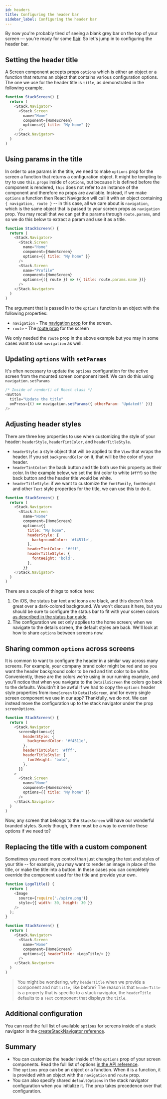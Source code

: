 ```yaml
---
id: headers
title: Configuring the header bar
sidebar_label: Configuring the header bar
---
```


By now you're probably tired of seeing a blank grey bar on the top of your screen &mdash; you're ready for some [flair](https://memegenerator.net/img/images/600x600/14303485/stan-flair-office-space.jpg). So let's jump in to configuring the header bar.

## Setting the header title

A Screen component accepts props `options` which is either an object or a function that returns an object that contains various configuration options. The one we use for the header title is `title`, as demonstrated in the following example.

```js
function StackScreen() {
  return (
    <Stack.Navigator>
      <Stack.Screen
        name="Home"
        component={HomeScreen}
        options={{ title: "My home" }}
      />
    </Stack.Navigator>
  )
)
```

## Using params in the title

In order to use params in the title, we need to make `options` prop for the screen a function that returns a configuration object. It might be tempting to try to use `this.props` inside of `options`, but because it is defined before the component is rendered, `this` does not refer to an instance of the component and therefore no props are available. Instead, if we make `options` a function then React Navigation will call it with an object containing `{ navigation, route }` -- in this case, all we care about is `navigation`, which is the same object that is passed to your screen props as `navigation` prop. You may recall that we can get the params through `route.params`, and so we do this below to extract a param and use it as a title.

```js
function StackScreen() {
  return (
    <Stack.Navigator>
      <Stack.Screen
        name="Home"
        component={HomeScreen}
        options={{ title: "My home" }}
      />
      <Stack.Screen
        name="Profile"
        component={HomeScreen}
        options={({ route }) => ({ title: route.params.name })}
      />
    </Stack.Navigator>
  )
)
```

The argument that is passed in to the `options` function is an object with the following properties:

- `navigation` - The [navigation prop](navigation-prop.html) for the screen.
- `route` - The [route prop](route-prop.html) for the screen

We only needed the `route` prop in the above example but you may in some cases want to use `navigation` as well.

## Updating `options` with `setParams`

It's often necessary to update the `options` configuration for the active screen from the mounted screen component itself. We can do this using `navigation.setParams`

```js
/* Inside of render() of React class */
<Button
  title="Update the title"
  onPress={() => navigation.setParams({ otherParam: 'Updated!' })}
/>
```

## Adjusting header styles

There are three key properties to use when customizing the style of your header: `headerStyle`, `headerTintColor`, and `headerTitleStyle`.

- `headerStyle`: a style object that will be applied to the `View` that wraps the header. If you set `backgroundColor` on it, that will be the color of your header.
- `headerTintColor`: the back button and title both use this property as their color. In the example below, we set the tint color to white (`#fff`) so the back button and the header title would be white.
- `headerTitleStyle`: if we want to customize the `fontFamily`, `fontWeight` and other `Text` style properties for the title, we can use this to do it.

```js
function StackScreen() {
  return (
    <Stack.Navigator>
      <Stack.Screen
        name="Home"
        component={HomeScreen}
        options={{
          title: "My home",
          headerStyle: {
            backgroundColor: '#f4511e',
          },
          headerTintColor: '#fff',
          headerTitleStyle: {
            fontWeight: 'bold',
          },
        }}
    </Stack.Navigator>
  )
)
```

There are a couple of things to notice here:

1. On iOS, the status bar text and icons are black, and this doesn't look great over a dark-colored background. We won't discuss it here, but you should be sure to configure the status bar to fit with your screen colors [as described in the status bar guide](status-bar.html).
2. The configuration we set only applies to the home screen; when we navigate to the details screen, the default styles are back. We'll look at how to share `options` between screens now.

## Sharing common `options` across screens

It is common to want to configure the header in a similar way across many screens. For example, your company brand color might be red and so you want the header background color to be red and tint color to be white. Conveniently, these are the colors we're using in our running example, and you'll notice that when you navigate to the `DetailsScreen` the colors go back to the defaults. Wouldn't it be awful if we had to copy the `options` header style properties from `HomeScreen` to `DetailsScreen`, and for every single screen component we use in our app? Thankfully, we do not. We can instead move the configuration up to the stack navigator under the prop `screenOptions`.

```js
function StackScreen() {
  return (
    <Stack.Navigator
      screenOptions={{
        headerStyle: {
          backgroundColor: '#f4511e',
        },
        headerTintColor: '#fff',
        headerTitleStyle: {
          fontWeight: 'bold',
        },
      }}
    >
      <Stack.Screen
        name="Home"
        component={HomeScreen}
        options={{ title: "My home" }}
      />
    </Stack.Navigator>
  )
)
```

Now, any screen that belongs to the `StackScreen` will have our wonderful branded styles. Surely though, there must be a way to override these options if we need to?

## Replacing the title with a custom component

Sometimes you need more control than just changing the text and styles of your title -- for example, you may want to render an image in place of the title, or make the title into a button. In these cases you can completely override the component used for the title and provide your own.

```js
function LogoTitle() {
  return (
    <Image
      source={require('./spiro.png')}
      style={{ width: 30, height: 30 }}
    />
  );
}

function StackScreen() {
  return (
    <Stack.Navigator>
      <Stack.Screen
        name="Home"
        component={HomeScreen}
        options={{ headerTitle: <LogoTitle/> }}
      />
    </Stack.Navigator>
  )
)
```

> You might be wondering, why `headerTitle` when we provide a component and not `title`, like before? The reason is that `headerTitle` is a property that is specific to a stack navigator, the `headerTitle` defaults to a `Text` component that displays the `title`.

## Additional configuration

You can read the full list of available `options` for screens inside of a stack navigator in the [createStackNavigator reference](stack-navigator.html#navigationoptions-used-by-stacknavigator).

## Summary

- You can customize the header inside of the `options` prop of your screen components. Read the full list of options [in the API reference](stack-navigator.html#navigationoptions-used-by-stacknavigator).
- The `options` prop can be an object or a function. When it is a function, it is provided with an object with the `navigation` and `route` prop.
- You can also specify shared `defaultOptions` in the stack navigator configuration when you initialize it. The prop takes precedence over that configuration.
